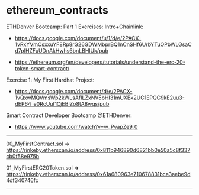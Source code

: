 # ethereum_contracts

ETHDenver Bootcamp: Part 1 Exercises: Intro+Chainlink: 

- https://docs.google.com/document/u/1/d/e/2PACX-1vRxYVmCsxxuYF8Rp8rG26GDWMbprBQ1nCnSHf6UrbYTuOPbWLGsaCd7pIHZFuUDnAkHwhs6bnLBHlUk/pub
	
- https://ethereum.org/en/developers/tutorials/understand-the-erc-20-token-smart-contract/ 



Exercise 1: My First Hardhat Project: 

- https://docs.google.com/document/d/e/2PACX-1vQxwMQVmsWp2kWLsAfILZxNV5bHI31mUXBx2UC1EPQC9kE2uu3-dEP64_e0RcUut1CjEBIZo8tA8wqs/pub



Smart Contract Developer Bootcamp @ETHDenver: 

- https://www.youtube.com/watch?v=w_PvapZe9_0

---

00_MyFirstContract.sol => https://rinkeby.etherscan.io/address/0x811b946890d6821bb0e50a5c8f337cb0f58e975b

01_MyFirstERC20Token.sol => https://rinkeby.etherscan.io/address/0x61a680963e710678831bca3aebe9d4df340746fc

---
